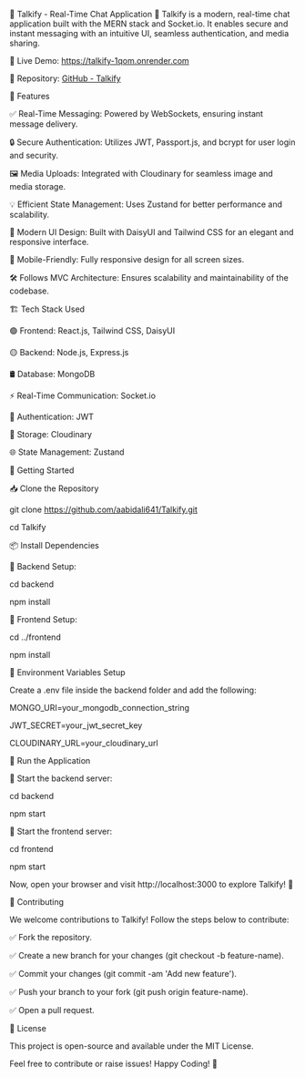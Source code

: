 💬 Talkify - Real-Time Chat Application
🚀 Talkify is a modern, real-time chat application built with the MERN stack and Socket.io. It enables secure and instant messaging with an intuitive UI, seamless authentication, and media sharing.

🔗 Live Demo: https://talkify-1qom.onrender.com

📂 Repository: [GitHub - Talkify](https://github.com/aabidali641/Talkify)

🌟 Features

✅ Real-Time Messaging: Powered by WebSockets, ensuring instant message delivery.

🔒 Secure Authentication: Utilizes JWT, Passport.js, and bcrypt for user login and security.

🖼️ Media Uploads: Integrated with Cloudinary for seamless image and media storage.

💡 Efficient State Management: Uses Zustand for better performance and scalability.

🎨 Modern UI Design: Built with DaisyUI and Tailwind CSS for an elegant and responsive interface.

📱 Mobile-Friendly: Fully responsive design for all screen sizes.

🛠️ Follows MVC Architecture: Ensures scalability and maintainability of the codebase.


🏗 Tech Stack Used

🟢 Frontend: React.js, Tailwind CSS, DaisyUI

🟡 Backend: Node.js, Express.js

🛢 Database: MongoDB

⚡ Real-Time Communication: Socket.io

🔑 Authentication: JWT

📂 Storage: Cloudinary

🌐 State Management: Zustand


🚀 Getting Started

📥 Clone the Repository

git clone https://github.com/aabidali641/Talkify.git

cd Talkify

📦 Install Dependencies

🔹 Backend Setup:

cd backend

npm install

🔹 Frontend Setup:

cd ../frontend

npm install

🔑 Environment Variables Setup

Create a .env file inside the backend folder and add the following:


MONGO_URI=your_mongodb_connection_string

JWT_SECRET=your_jwt_secret_key

CLOUDINARY_URL=your_cloudinary_url

🚀 Run the Application

🔹 Start the backend server:


cd backend

npm start

🔹 Start the frontend server:

cd frontend

npm start

Now, open your browser and visit http://localhost:3000 to explore Talkify! 🎉

🤝 Contributing

We welcome contributions to Talkify! Follow the steps below to contribute:


✅ Fork the repository.

✅ Create a new branch for your changes (git checkout -b feature-name).

✅ Commit your changes (git commit -am 'Add new feature').

✅ Push your branch to your fork (git push origin feature-name).

✅ Open a pull request.

📜 License


This project is open-source and available under the MIT License.


Feel free to contribute or raise issues! Happy Coding! 🚀
